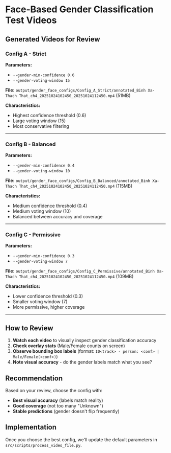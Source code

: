 # Face-Based Gender Classification Test Videos

## Generated Videos for Review

### Config A - Strict
**Parameters:**
- `--gender-min-confidence 0.6`
- `--gender-voting-window 15`

**File:** `output/gender_face_configs/Config_A_Strict/annotated_Binh Xa-Thach That_ch4_20251024102450_20251024112450.mp4` (51MB)

**Characteristics:**
- Highest confidence threshold (0.6)
- Large voting window (15)
- Most conservative filtering

---

### Config B - Balanced
**Parameters:**
- `--gender-min-confidence 0.4`
- `--gender-voting-window 10`

**File:** `output/gender_face_configs/Config_B_Balanced/annotated_Binh Xa-Thach That_ch4_20251024102450_20251024112450.mp4` (115MB)

**Characteristics:**
- Medium confidence threshold (0.4)
- Medium voting window (10)
- Balanced between accuracy and coverage

---

### Config C - Permissive
**Parameters:**
- `--gender-min-confidence 0.3`
- `--gender-voting-window 7`

**File:** `output/gender_face_configs/Config_C_Permissive/annotated_Binh Xa-Thach That_ch4_20251024102450_20251024112450.mp4` (109MB)

**Characteristics:**
- Lower confidence threshold (0.3)
- Smaller voting window (7)
- More permissive, higher coverage

---

## How to Review

1. **Watch each video** to visually inspect gender classification accuracy
2. **Check overlay stats** (Male/Female counts on screen)
3. **Observe bounding box labels** (format: `ID<track> - person: <conf> | Male/Female(<conf>)`)
4. **Note visual accuracy** - do the gender labels match what you see?

## Recommendation

Based on your review, choose the config with:
- **Best visual accuracy** (labels match reality)
- **Good coverage** (not too many "Unknown")
- **Stable predictions** (gender doesn't flip frequently)

## Implementation

Once you choose the best config, we'll update the default parameters in `src/scripts/process_video_file.py`.



